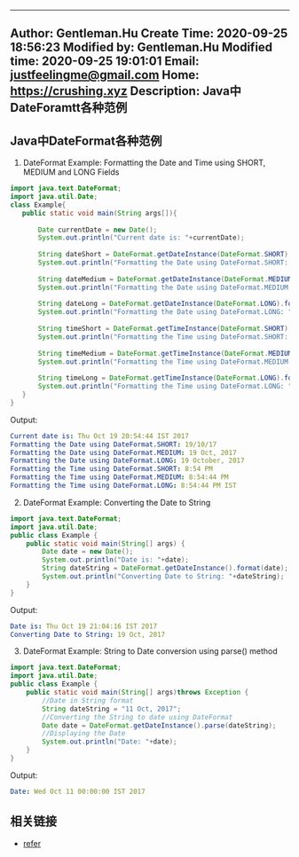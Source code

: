 ---
   Author: Gentleman.Hu
   Create Time: 2020-09-25 18:56:23
   Modified by: Gentleman.Hu
   Modified time: 2020-09-25 19:01:01
   Email: justfeelingme@gmail.com
   Home: https://crushing.xyz
   Description: Java中DateForamtt各种范例
 ---

## Java中DateFormat各种范例

1. DateFormat Example: Formatting the Date and Time using SHORT, MEDIUM and LONG Fields

```java
import java.text.DateFormat;  
import java.util.Date; 
class Example{
   public static void main(String args[]){
	   
       Date currentDate = new Date();  
       System.out.println("Current date is: "+currentDate); 
       
       String dateShort = DateFormat.getDateInstance(DateFormat.SHORT).format(currentDate);  
       System.out.println("Formatting the Date using DateFormat.SHORT: "+dateShort);  
 
       String dateMedium = DateFormat.getDateInstance(DateFormat.MEDIUM).format(currentDate);  
       System.out.println("Formatting the Date using DateFormat.MEDIUM: "+dateMedium);  
         
       String dateLong = DateFormat.getDateInstance(DateFormat.LONG).format(currentDate);  
       System.out.println("Formatting the Date using DateFormat.LONG: "+dateLong); 
       
       String timeShort = DateFormat.getTimeInstance(DateFormat.SHORT).format(currentDate);  
       System.out.println("Formatting the Time using DateFormat.SHORT: "+timeShort);  
 
       String timeMedium = DateFormat.getTimeInstance(DateFormat.MEDIUM).format(currentDate);  
       System.out.println("Formatting the Time using DateFormat.MEDIUM: "+timeMedium);  
         
       String timeLong = DateFormat.getTimeInstance(DateFormat.LONG).format(currentDate);  
       System.out.println("Formatting the Time using DateFormat.LONG: "+timeLong); 
   }
}
```
Output:

```yaml
Current date is: Thu Oct 19 20:54:44 IST 2017
Formatting the Date using DateFormat.SHORT: 19/10/17
Formatting the Date using DateFormat.MEDIUM: 19 Oct, 2017
Formatting the Date using DateFormat.LONG: 19 October, 2017
Formatting the Time using DateFormat.SHORT: 8:54 PM
Formatting the Time using DateFormat.MEDIUM: 8:54:44 PM
Formatting the Time using DateFormat.LONG: 8:54:44 PM IST
```
2. DateFormat Example: Converting the Date to String

```java
import java.text.DateFormat;  
import java.util.Date;  
public class Example {  
    public static void main(String[] args) {  
        Date date = new Date();  
        System.out.println("Date is: "+date);  
        String dateString = DateFormat.getDateInstance().format(date);  
        System.out.println("Converting Date to String: "+dateString);  
    }  
}
```
Output:
```yaml
Date is: Thu Oct 19 21:04:16 IST 2017
Converting Date to String: 19 Oct, 2017
```
3. DateFormat Example: String to Date conversion using parse() method

```java
import java.text.DateFormat;  
import java.util.Date;  
public class Example {  
    public static void main(String[] args)throws Exception {  
    	//Date in String format
    	String dateString = "11 Oct, 2017";
    	//Converting the String to date using DateFormat
        Date date = DateFormat.getDateInstance().parse(dateString); 
        //Displaying the Date
        System.out.println("Date: "+date);  
    }  
}
```
Output:
```yaml
Date: Wed Oct 11 00:00:00 IST 2017
```

## 相关链接

- [refer](https://beginnersbook.com/2013/04/java-date-format/)
